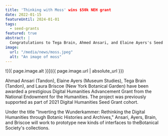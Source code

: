 ```yaml
---
title: 'Thinking with Moss' wins $50k NEH grant
date: 2022-01-15
featureUntil: 2024-01-01
tags:
  - seed-grants
featured: true
abstract: |
  Congratulations to Tega Brain, Ahmed Ansari, and Elaine Ayers's Seed Grant-funded project, "Thinking with Moss," which has been awarded a prestigious National Endowment for the Humanities Digital Humanities Advancement Grant.
image:
  url: "/media/news/moss.jpeg"
  alt: "An image of moss"
---
```


![{{ page.image.alt }}]({{ page.image.url | absolute_url }})

Ahmad Ansari (Tandon), Elaine Ayers (Museum Studies), Tega Brain (Tandon), and Laura Briscoe (New York Botanical Garden) have been awarded a prestigious Digital Humanities Advancement Grant from the National Endowment for the Humanities. The project was previously supported as part of 2021 Digital Humanities Seed Grant cohort.

Under the title "Inverting the Wunderkammer: Rethinking the Digital Humanities through Botanic Histories and Archives," Ansari, Ayers, Brain, and Briscoe will work to prototype new kinds of interfaces to theBotanical Society's collections.
